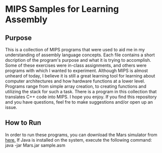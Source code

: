 # MIPS Samples for Learning Assembly
## Purpose
This is a collection of MIPS programs that were used to aid me in my understanding of assembly language concepts. Each file contains a short dscription of the program's purpose and what it is trying to accomplish. Some of these exercises were in-class assignments, and others were programs with which I wanted to experiment. Although MIPS is almost unheard of today, I believe it is still a great learning tool for learning about computer architectures and how hardware functions at a lower level. Programs range from simple array creation, to creating functions and utilizing the stack for such a task. There is a program in this collection that translates C++ code into MIPS. I hope you enjoy. If you find this repository and you have questions, feel fre to make suggestions and/or open up an issue.
## How to Run
In order to run these programs, you can download the Mars simulator from [here.](http://courses.missouristate.edu/KenVollmar/mars/MARS_4_5_Aug2014/Mars4_5.jar)
If Java is installed on the system, execute the following command:
java -jar Mars.jar sample.asm
